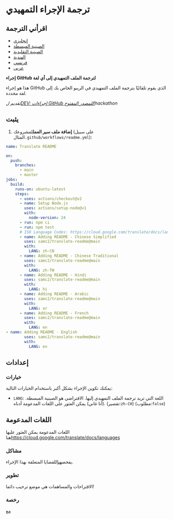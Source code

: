 # ترجمة الإجراء التمهيدي

## اقرأني الترجمة

-   [إنجليزي](README.md)
-   [الصينية المبسطة](README.zh-CN.md)
-   [الصينية التقليدية](README.zh-TW.md)
-   [الهندية](README.hi.md)
-   [فرنسي](README.fr.md)
-   [عربى](README.ar.md)

**إجراء GitHub لترجمة الملف التمهيدي إلى أي لغة**

هذا هو إجراء GitHub الذي يقوم تلقائيًا بترجمة الملف التمهيدي في الريبو الخاص بك إلى لغة محددة.

_تقديم ل[DEV: إجراءات GitHub للمصدر المفتوح!](https://dev.to/devteam/announcing-the-github-actions-hackathon-on-dev-3ljn)hackathon_

## يثبت

1.  **إضافة ملف سير العمل**لمشروعك (على سبيل المثال`.github/workflows/readme.yml`):

```yaml
name: Translate README

on:
  push:
    branches:
      - main
      - master
jobs:
  build:
    runs-on: ubuntu-latest
    steps:
      - uses: actions/checkout@v2
      - name: Setup Node.js
        uses: actions/setup-node@v1
        with:
          node-version: 24
      - run: npm ci
      - run: npm test
      # ISO Language Codes: https://cloud.google.com/translate/docs/languages  
      - name: Adding README - Chinese Simplified
        uses: samc2/translate-readme@main
        with:
          LANG: zh-CN
      - name: Adding README - Chinese Traditional
        uses: samc2/translate-readme@main
        with:
          LANG: zh-TW
      - name: Adding README - Hindi
        uses: samc2/translate-readme@main
        with:
          LANG: hi
      - name: Adding README - Arabic
        uses: samc2/translate-readme@main
        with:
          LANG: ar
      - name: Adding README - French
        uses: samc2/translate-readme@main
        with:
          LANG: en
- name: Adding README - English
        uses: samc2/translate-readme@main
        with:
          LANG: en
```

## إعدادات

### خيارات

يمكنك تكوين الإجراء بشكل أكبر باستخدام الخيارات التالية:

-   `LANG`: اللغة التي تريد ترجمة الملف التمهيدي إليها. الافتراضي هو الصينية المبسطة. (أنا غاني) يمكن العثور على اللغات المدعومة أدناه.
    (تقصير:`zh-CH`) (مطلوب:`false`)

## اللغات المدعومة

اللغات المدعومة يمكن العثور عليها هنا<https://cloud.google.com/translate/docs/languages>

### مشاكل

يفحص[هنا](https://github.com/samc2/translate-readme/issues/1)للقضايا المتعلقة بهذا الإجراء.

### تطوير

الاقتراحات والمساهمات هي موضع ترحيب دائما!

### رخصة

[مع](./LICENSE)
